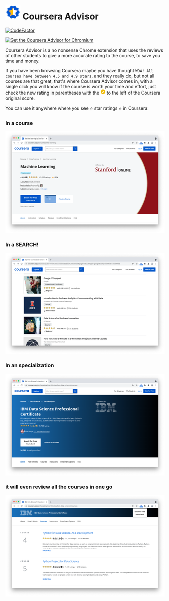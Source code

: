 # ![Coursera Advisor logo](images/logo_48.png) Coursera Advisor

[![CodeFactor](https://www.codefactor.io/repository/github/matiasagelvis/courseraadvisor/badge)](https://www.codefactor.io/repository/github/matiasagelvis/courseraadvisor)

[![Get the Coursera Advisor for Chromium](https://storage.googleapis.com/web-dev-uploads/image/WlD8wC6g8khYWPJUsQceQkhXSlv1/mPGKYBIR2uCP0ApchDXE.png)](https://chrome.google.com/webstore/detail/coursera-advisor/ijngbiifjeekcehmaigplbokedchligo?hl=en)

Coursera Advisor is a no nonsense Chrome extension that uses the reviews of other students to give a more accurate rating to the course, to save you time and money.

If you have been browsing Coursera maybe you have thought `WOW! All courses have between 4.5 and 4.9 stars`, and they really do, but not all courses are that great, that's where Coursera Advisor comes in, with a single click you will know if the course is worth your time and effort, just check the new rating in parentheses with the ![Coursera Advisor logo](images/verified_16.png) to the left of the Coursera original score.

You can use it anywhere where you see ⭐ star ratings ⭐ in Coursera:
### In a course
![Coursera Advisor in a course](images/chrome/course.png)
### In a SEARCH!
![Coursera Advisor in a search](images/chrome/search.png)
### In an specialization
![Coursera Advisor in a specialization_top](images/chrome/specialization_top.png)
### it will even review all the courses in one go
![Coursera Advisor in a specialization_courses](images/chrome/specialization_courses.png)



